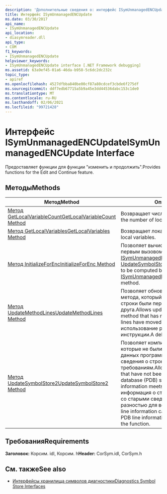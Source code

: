```yaml
---
description: 'Дополнительные сведения о: интерфейс ISymUnmanagedENCUpdate'
title: Интерфейс ISymUnmanagedENCUpdate
ms.date: 03/30/2017
api_name:
- ISymUnmanagedENCUpdate
api_location:
- diasymreader.dll
api_type:
- COM
f1_keywords:
- ISymUnmanagedENCUpdate
helpviewer_keywords:
- ISymUnmanagedENCUpdate interface [.NET Framework debugging]
ms.assetid: 63a9ef45-01a6-46da-b958-5c6dc2dc232c
topic_type:
- apiref
ms.openlocfilehash: 4527dfbba840be00cf87a80cdcef3cbde6f275df
ms.sourcegitcommit: ddf7edb67715a5b9a45e3dd44536dabc153c1de0
ms.translationtype: MT
ms.contentlocale: ru-RU
ms.lasthandoff: 02/06/2021
ms.locfileid: "99721428"
---
```

# <a name="isymunmanagedencupdate-interface"></a><span data-ttu-id="19b05-103">Интерфейс ISymUnmanagedENCUpdate</span><span class="sxs-lookup"><span data-stu-id="19b05-103">ISymUnmanagedENCUpdate Interface</span></span>

<span data-ttu-id="19b05-104">Предоставляет функции для функции "изменить и продолжить".</span><span class="sxs-lookup"><span data-stu-id="19b05-104">Provides functions for the Edit and Continue feature.</span></span>  
  
## <a name="methods"></a><span data-ttu-id="19b05-105">Методы</span><span class="sxs-lookup"><span data-stu-id="19b05-105">Methods</span></span>  
  
|<span data-ttu-id="19b05-106">Метод</span><span class="sxs-lookup"><span data-stu-id="19b05-106">Method</span></span>|<span data-ttu-id="19b05-107">Описание</span><span class="sxs-lookup"><span data-stu-id="19b05-107">Description</span></span>|  
|------------|-----------------|  
|[<span data-ttu-id="19b05-108">Метод GetLocalVariableCount</span><span class="sxs-lookup"><span data-stu-id="19b05-108">GetLocalVariableCount Method</span></span>](isymunmanagedencupdate-getlocalvariablecount-method.md)|<span data-ttu-id="19b05-109">Возвращает число локальных переменных.</span><span class="sxs-lookup"><span data-stu-id="19b05-109">Gets the number of local variables.</span></span>|  
|[<span data-ttu-id="19b05-110">Метод GetLocalVariables</span><span class="sxs-lookup"><span data-stu-id="19b05-110">GetLocalVariables Method</span></span>](isymunmanagedencupdate-getlocalvariables-method.md)|<span data-ttu-id="19b05-111">Возвращает локальные переменные.</span><span class="sxs-lookup"><span data-stu-id="19b05-111">Gets the local variables.</span></span>|  
|[<span data-ttu-id="19b05-112">Метод InitializeForEnc</span><span class="sxs-lookup"><span data-stu-id="19b05-112">InitializeForEnc Method</span></span>](isymunmanagedencupdate-initializeforenc-method.md)|<span data-ttu-id="19b05-113">Позволяет вычислять границы методов перед первым вызовом метода [ISymUnmanagedENCUpdate:: UpdateSymbolStore2](isymunmanagedencupdate-updatesymbolstore2-method.md) .</span><span class="sxs-lookup"><span data-stu-id="19b05-113">Allows method boundaries to be computed before the first call to the [ISymUnmanagedENCUpdate::UpdateSymbolStore2](isymunmanagedencupdate-updatesymbolstore2-method.md) method.</span></span>|  
|[<span data-ttu-id="19b05-114">Метод UpdateMethodLines</span><span class="sxs-lookup"><span data-stu-id="19b05-114">UpdateMethodLines Method</span></span>](isymunmanagedencupdate-updatemethodlines-method.md)|<span data-ttu-id="19b05-115">Позволяет обновлять сведения о строке для метода, который не был перекомпилирован, но строки были перемещены независимо друг от друга.</span><span class="sxs-lookup"><span data-stu-id="19b05-115">Allows updating the line information for a method that has not been recompiled, but whose lines have moved independently.</span></span> <span data-ttu-id="19b05-116">Допускается использование разности для каждой инструкции.</span><span class="sxs-lookup"><span data-stu-id="19b05-116">A delta for each statement is allowed.</span></span>|  
|[<span data-ttu-id="19b05-117">Метод UpdateSymbolStore2</span><span class="sxs-lookup"><span data-stu-id="19b05-117">UpdateSymbolStore2 Method</span></span>](isymunmanagedencupdate-updatesymbolstore2-method.md)|<span data-ttu-id="19b05-118">Позволяет компилятору опускать функции, которые не были изменены из потока базы данных программы (PDB) при условии, что сведения о строке соответствуют требованиям.</span><span class="sxs-lookup"><span data-stu-id="19b05-118">Allows a compiler to omit functions that have not been modified from the program database (PDB) stream, provided that the line information meets the requirements.</span></span> <span data-ttu-id="19b05-119">Правильная информация о строке может быть определена со старыми сведениями о строке PDB и одной разностью для всех строк в функции.</span><span class="sxs-lookup"><span data-stu-id="19b05-119">The correct line information can be determined with the old PDB line information and one delta for all lines in the function.</span></span>|  
  
## <a name="requirements"></a><span data-ttu-id="19b05-120">Требования</span><span class="sxs-lookup"><span data-stu-id="19b05-120">Requirements</span></span>  

 <span data-ttu-id="19b05-121">**Заголовок:** Корсим. idl, Корсим. h</span><span class="sxs-lookup"><span data-stu-id="19b05-121">**Header:** CorSym.idl, CorSym.h</span></span>  
  
## <a name="see-also"></a><span data-ttu-id="19b05-122">См. также</span><span class="sxs-lookup"><span data-stu-id="19b05-122">See also</span></span>

- [<span data-ttu-id="19b05-123">Интерфейсы хранилища символов диагностики</span><span class="sxs-lookup"><span data-stu-id="19b05-123">Diagnostics Symbol Store Interfaces</span></span>](diagnostics-symbol-store-interfaces.md)
